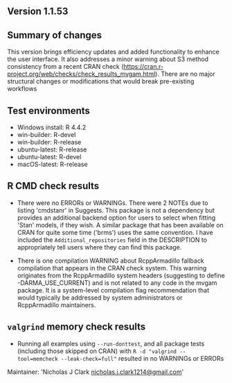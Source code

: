 ## Version 1.1.53

## Summary of changes
This version brings efficiency updates and added functionality to enhance the user interface. It also addresses a minor warning about S3 method consistency from a recent CRAN check (https://cran.r-project.org/web/checks/check_results_mvgam.html). There are no major structural changes or modifications that would break pre-existing workflows

## Test environments
* Windows install: R 4.4.2
* win-builder: R-devel
* win-builder: R-release
* ubuntu-latest: R-release
* ubuntu-latest: R-devel
* macOS-latest: R-release

## R CMD check results
* There were no ERRORs or WARNINGs. There were 2 NOTEs due to listing 'cmdstanr' in Suggests. This package is not a dependency but provides an additional backend option for users to select when fitting 'Stan' models, if they wish. A similar package that has been available on CRAN for quite some time ('brms') uses the same convention. I have included the `Additional_repositories` field in the DESCRIPTION to appropriately tell users where they can find this package.

* There is one compilation WARNING about RcppArmadillo fallback compilation that appears in the CRAN check system. This warning originates from the RcppArmadillo system headers (suggesting to define -DARMA_USE_CURRENT) and is not related to any code in the mvgam package. It is a system-level compilation flag recommendation that would typically be addressed by system administrators or RcppArmadillo maintainers.

## `valgrind` memory check results
* Running all examples using `--run-donttest`, and all package tests (including those skipped on CRAN) with `R -d "valgrind --tool=memcheck --leak-check=full"` resulted in no WARNINGs or ERRORs

Maintainer: 'Nicholas J Clark <nicholas.j.clark1214@gmail.com>'
